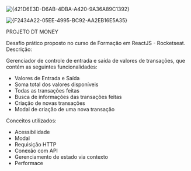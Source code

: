 ![{421D6E3D-D6AB-4DBA-A420-9A36A89C1392}](https://github.com/user-attachments/assets/916ae066-96da-4b63-95e9-a11b74210046)

![{F2434A22-05EE-4995-BC92-AA2EB16E5A35}](https://github.com/user-attachments/assets/313509eb-c751-4fdb-a077-e6726b61bfe8)



PROJETO DT MONEY

Desafio prático proposto no curso de Formação em ReactJS - Rocketseat.
Descrição:

Gerenciador de controle de entrada e saída de valores de transações, que contém as seguintes funcionalidades:

- Valores de Entrada e Saída
- Soma total dos valores disponíveis
- Todas as transações feitas
- Busca de informações das transações feitas
- Criação de novas transações
- Modal de criação de uma nova transação

Conceitos utilizados:

- Acessibilidade
- Modal
- Requisição HTTP
- Conexão com API
- Gerenciamento de estado via contexto
- Performace
